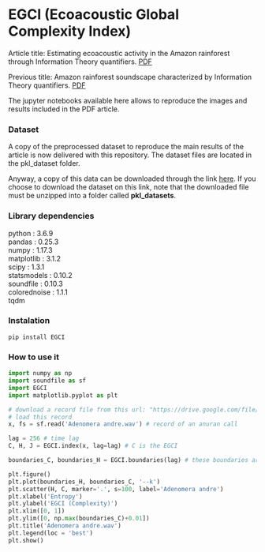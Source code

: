 # EGCI (Ecoacoustic Global Complexity Index)

Article title: Estimating ecoacoustic activity in the Amazon rainforest through Information Theory quantifiers. [PDF](https://journals.plos.org/plosone/article/authors?id=10.1371/journal.pone.0229425)

Previous title: Amazon rainforest soundscape characterized by Information Theory quantifiers. [PDF](https://www.biorxiv.org/content/10.1101/2020.02.09.940916v1.abstract)

The jupyter notebooks available here allows to reproduce the images and results included in the PDF article.

### Dataset

A copy of the preprocessed dataset to reproduce the main results of the article is now delivered with this repository. The dataset files are located in the pkl_dataset folder.

Anyway, a copy of this data can be downloaded through the link [here](https://drive.google.com/file/d/10_gHdk4AAmWXhjtMnGFVkA7_9oeep1Gf/view?usp=sharing). If you choose to download the dataset on this link, note that the downloaded file must be unzipped into a folder called __pkl_datasets__.

### Library dependencies

python           : 3.6.9 \
pandas           : 0.25.3 \
numpy            : 1.17.3 \
matplotlib       : 3.1.2 \
scipy            : 1.3.1 \
statsmodels      : 0.10.2 \
soundfile        : 0.10.3 \
colorednoise     : 1.1.1 \
tqdm

### Instalation

`pip install EGCI`

### How to use it

```python
import numpy as np
import soundfile as sf
import EGCI
import matplotlib.pyplot as plt

# download a record file from this url: "https://drive.google.com/file/d/1QL5GimLjGLKBIiMzoa7VXlCR4GCpWBwc/view?usp=drivesdk"
# load this record
x, fs = sf.read('Adenomera andre.wav') # record of an anuran call

lag = 256 # time lag
C, H, J = EGCI.index(x, lag=lag) # C is the EGCI

boundaries_C, boundaries_H = EGCI.boundaries(lag) # these boundaries are only useful for plotting

plt.figure()
plt.plot(boundaries_H, boundaries_C, '--k')
plt.scatter(H, C, marker='.', s=100, label='Adenomera andre')
plt.xlabel('Entropy')
plt.ylabel('EGCI (Complexity)')
plt.xlim([0, 1])
plt.ylim([0, np.max(boundaries_C)+0.01])
plt.title('Adenomera andre.wav')
plt.legend(loc = 'best')
plt.show()
```
